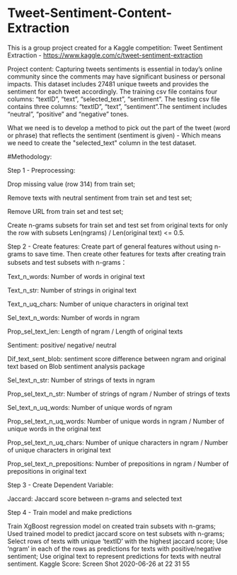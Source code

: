 # Tweet-Sentiment-Content-Extraction


This is a group project created for a Kaggle competition: Tweet Sentiment Extraction - https://www.kaggle.com/c/tweet-sentiment-extraction

Project content:
Capturing tweets sentiments is essential in today’s online community since the comments may have significant business or personal impacts. This dataset includes 27481 unique tweets and provides the sentiment for each tweet accordingly. The training csv file contains four columns: “textID”, “text”, “selected_text”, “sentiment”. The testing csv file contains three columns: “textID”, “text”, “sentiment”.The sentiment includes “neutral”, “positive” and “negative” tones.

What we need is to develop a method to pick out the part of the tweet (word or phrase) that reflects the sentiment (sentiment is given) - Which means we need to create the "selected_text" column in the test dataset.

#Methodology:

Step 1 - Preprocessing:

Drop missing value (row 314) from train set;

Remove texts with neutral sentiment from train set and test set;

Remove URL from train set and test set;

Create n-grams subsets for train set and test set from original texts for only the row with subsets Len(ngrams) / Len(original text) <= 0.5.

Step 2 - Create features: Create part of general features without using n-grams to save time. Then create other features for texts after creating train subsets and test subsets with n-grams：

Text_n_words: Number of words in original text

Text_n_str: Number of strings in original text

Text_n_uq_chars: Number of unique characters in original text

Sel_text_n_words: Number of words in ngram

Prop_sel_text_len: Length of ngram / Length of original texts

Sentiment: positive/ negative/ neutral

Dif_text_sent_blob: sentiment score difference between ngram and original text based on Blob sentiment analysis package

Sel_text_n_str: Number of strings of texts in ngram

Prop_sel_text_n_str: Number of strings of ngram / Number of strings of texts

Sel_text_n_uq_words: Number of unique words of ngram

Prop_sel_text_n_uq_words: Number of unique words in ngram / Number of unique words in the original text

Prop_sel_text_n_uq_chars: Number of unique characters in ngram / Number of unique characters in original text

Prop_sel_text_n_prepositions: Number of prepositions in ngram / Number of prepositions in original text

Step 3 - Create Dependent Variable:

Jaccard: Jaccard score between n-grams and selected text

Step 4 - Train model and make predictions

Train XgBoost regression model on created train subsets with n-grams;
Used trained model to predict jaccard score on test subsets with n-grams;
Select rows of texts with unique ‘textID’ with the highest jaccard score;
Use ‘ngram’ in each of the rows as predictions for texts with positive/negative sentiment;
Use original text to represent predictions for texts with neutral sentiment.
Kaggle Score:
Screen Shot 2020-06-26 at 22 31 55
